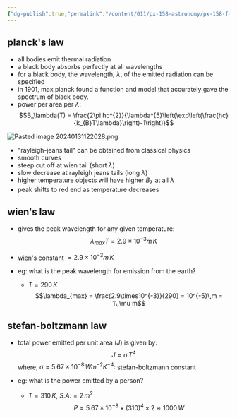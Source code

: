 ```yaml
---
{"dg-publish":true,"permalink":"/content/011/px-158-astronomy/px-158-f-blackbody-and-colours/px-158-f1-black-body-radiation/","noteIcon":"1","created":"2025-08-27T13:14:05.004+01:00","updated":"2024-11-26T20:13:28.000+00:00"}
---
```


## planck's law
- all bodies emit thermal radiation
- a black body absorbs perfectly at all wavelengths
- for a black body, the wavelength, $\lambda$, of the emitted radiation can be specified
- in 1901, max planck found a function and model that accurately gave the spectrum of  black body.
- power per area per $\lambda:$ 
$$B_\lambda(T) = \frac{2\pi hc^{2}}{\lambda^{5}\left(\exp\left(\frac{hc}{k_{B}T\lambda}\right)-1\right)}$$

![Pasted image 20240131122028.png](/img/user/pics/Pasted%20image%2020240131122028.png)
- "rayleigh-jeans tail" can be obtained from classical physics
- smooth curves
- steep cut off at wien tail (short $\lambda$)
- slow decrease at rayleigh jeans tails (long $\lambda$)
- higher temperature objects will have higher $B_{\lambda}$ at all $\lambda$
- peak shifts to red end as temperature decreases
## wien's law
- gives the peak wavelength for any given temperature: 
$$\lambda_{max}T = 2.9\times10^{-3}m\,K$$
- wien's constant $= 2.9\times10^{-3} m\,K$

- eg: what is the peak wavelength for emission from the earth?
	- $T=290\,K$
	$$\lambda_{max} = \frac{2.9\times10^{-3}}{290} = 10^{-5}\,m = 1\,\mu m$$
## stefan-boltzmann law
- total power emitted per unit area ($J$) is given by: 
$$J = \sigma\,T^{4}$$ 
	where, $\sigma=5.67\times10^{-8}\,Wm^{-2}K^{-4}:$ stefan-boltzmann constant

- eg: what is the power emitted by a person?
	- $T=310\,K$, $S.A.=2\,m^{2}$
	$$P = 5.67\times10^{-8} \times(310)^{4} \times 2 \approx 1000\,W$$


